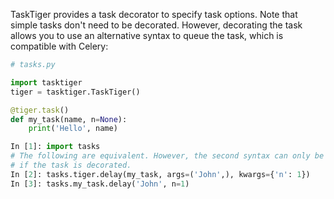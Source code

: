 TaskTiger provides a task decorator to specify task options. Note that
simple tasks don\'t need to be decorated. However, decorating the task
allows you to use an alternative syntax to queue the task, which is
compatible with Celery:

``` python
# tasks.py

import tasktiger
tiger = tasktiger.TaskTiger()

@tiger.task()
def my_task(name, n=None):
    print('Hello', name)
```

``` python
In [1]: import tasks
# The following are equivalent. However, the second syntax can only be used
# if the task is decorated.
In [2]: tasks.tiger.delay(my_task, args=('John',), kwargs={'n': 1})
In [3]: tasks.my_task.delay('John', n=1)
```
